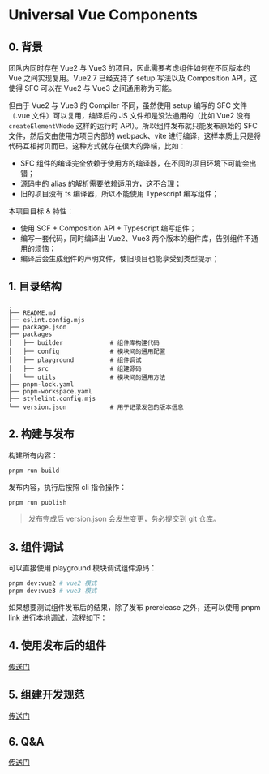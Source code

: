 # Universal Vue Components

## 0. 背景

团队内同时存在 Vue2 与 Vue3 的项目，因此需要考虑组件如何在不同版本的 Vue 之间实现复用。Vue2.7 已经支持了 setup 写法以及 Composition API，这使得 SFC 可以在 Vue2 与 Vue3 之间通用称为可能。

但由于 Vue2 与 Vue3 的 Compiler 不同，虽然使用 setup 编写的 SFC 文件（.vue 文件）可以复用，编译后的 JS 文件却是没法通用的（比如 Vue2 没有 `createElementVNode` 这样的运行时 API）。所以组件发布就只能发布原始的 SFC 文件，然后交由使用方项目内部的 webpack、vite 进行编译，这样本质上只是将代码互相拷贝而已。这种方式就存在很大的弊端，比如：

- SFC 组件的编译完全依赖于使用方的编译器，在不同的项目环境下可能会出错；
- 源码中的 alias 的解析需要依赖适用方，这不合理；
- 旧的项目没有 ts 编译器，所以不能使用 Typescript 编写组件；

本项目目标 & 特性：

- 使用 SCF + Composition API + Typescript 编写组件；
- 编写一套代码，同时编译出 Vue2、Vue3 两个版本的组件库，告别组件不通用的烦恼；
- 编译后会生成组件的声明文件，使旧项目也能享受到类型提示；

## 1. 目录结构

```
.
├── README.md
├── eslint.config.mjs
├── package.json
├── packages
│   ├── builder             # 组件库构建代码
│   ├── config              # 模块间的通用配置
│   ├── playground          # 组件调试
│   ├── src                 # 组建源码
│   └── utils               # 模块间的通用方法
├── pnpm-lock.yaml
├── pnpm-workspace.yaml
├── stylelint.config.mjs
└── version.json            # 用于记录发包的版本信息
```

## 2. 构建与发布

构建所有内容：

```sh
pnpm run build
```

发布内容，执行后按照 cli 指令操作：

```sh
pnpm run publish
```

> 发布完成后 version.json 会发生变更，务必提交到 git 仓库。

## 3. 组件调试

可以直接使用 playground 模块调试组件源码：

```sh
pnpm dev:vue2 # vue2 模式
pnpm dev:vue3 # vue3 模式
```

如果想要测试组件发布后的结果，除了发布 prerelease 之外，还可以使用 pnpm link 进行本地调试，流程如下：



## 4. 使用发布后的组件

[传送门](./doc/comps-doc.md)

## 5. 组建开发规范

[传送门](./doc/dev-rules.md)

## 6. Q&A

[传送门](./doc/Q&A.md)
